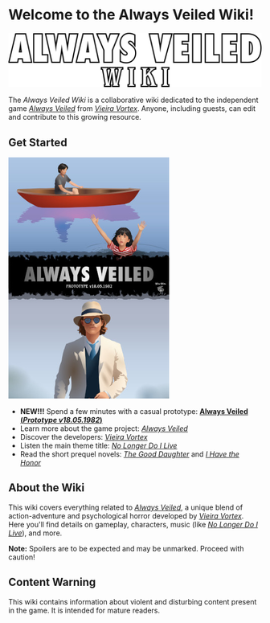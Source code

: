 # Welcome to the Always Veiled Wiki!

![Always Veiled Logo](wiki.png)

The *Always Veiled Wiki* is a collaborative wiki dedicated to the independent game [*Always Veiled*](alwaysveiled.md) from [*Vieira Vortex*](vieiravortex.md). Anyone, including guests, can edit and contribute to this growing resource.

## Get Started

![Cover](prototypecover.jpg)

- **NEW!!!** Spend a few minutes with a casual prototype: [**Always Veiled (*Prototype v18.05.1982*)**](prototype.md)
- Learn more about the game project: [*Always Veiled*](alwaysveiled.md)
- Discover the developers: [*Vieira Vortex*](vieiravortex.md)
- Listen the main theme title: [*No Longer Do I Live*](music/nolongerdoilive.md)
- Read the short prequel novels:  [*The Good Daughter*](novels/thegooddaughter.md) and [*I Have the Honor*](novels/ihavethehonor.md)


## About the Wiki

This wiki covers everything related to [*Always Veiled*](alwaysveiled.md), a unique blend of action-adventure and psychological horror developed by [*Vieira Vortex*](vieiravortex.md). Here you'll find details on gameplay, characters, music (like [*No Longer Do I Live*](sounds/nolongerdoilive.md)), and more.

**Note:** Spoilers are to be expected and may be unmarked. Proceed with caution!

## Content Warning

This wiki contains information about violent and disturbing content present in the game. It is intended for mature readers.